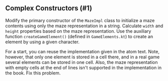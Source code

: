 ## Complex Constructors (#1)

Modify the primary constructor of the `MazeImpl` class to 
initialize a maze contents using only the maze representation in a string.
Calculate `width` and `height` properties based on the maze representation.
Use the auxiliary function `createGameElement()` (defined in `GameElements.kt`)
to create an element by using a given character.

For a start, you can reuse the implementation given in the atom text.
Note, however, that only one element is stored in a cell there, and in a real
game several elements can be stored in one cell. Also, the maze representation
with empty cells at the end of lines isn't supported in the implementation
in the book. Fix this problem.